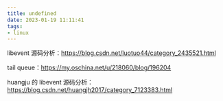 ```yaml
---
title: undefined
date: 2023-01-19 11:11:41
tags:
- linux
---
```


libevent 源码分析：https://blog.csdn.net/luotuo44/category_2435521.html 

tail queue：https://my.oschina.net/u/218060/blog/196204 

huangju 的 libevent 源码分析：https://blog.csdn.net/huangjh2017/category_7123383.html